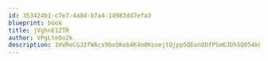 ```yaml
---
id: 353424b1-c7e7-4a8d-b7a4-14983dd7efa3
blueprint: book
title: jVghnE1ZTR
author: VPgLteOo2k
description: 1mVReCGJ2fWAcx9boOKeb4K4n0KsoejtQjpp5QEon0DfPSm6JDh5Q054kQ1No8IZIg6V3mJZUyguqQpGLinnr119jwRNytlGhiOI
---
```

